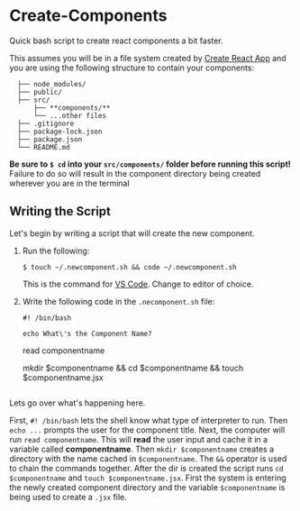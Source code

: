 # Create-Components

Quick bash script to create react components a bit faster.

This assumes you will be in a file system created by [Create React App](https://github.com/facebook/create-react-app) and you are using the following structure to contain your components:

```
  ├── node_modules/
  ├── public/
  ├── src/
      ├── **components/**
      └── ...other files
  ├── .gitignore
  ├── package-lock.json
  ├── package.json
  └── README.md
```

**Be sure to `$ cd` into your `src/components/` folder before running this script!** Failure to do so will result in the component directory being created wherever you are in the terminal

## Writing the Script

Let's begin by writing a script that will create the new component.

1. Run the following:

   ```
   $ touch ~/.newcomponent.sh && code ~/.newcomponent.sh
   ```

   This is the command for [VS Code](https://code.visualstudio.com/). Change to editor of choice.

2. Write the following code in the `.necomponent.sh` file:

   ```
   #! /bin/bash

   echo What\'s the Component Name?
   ```


    read componentname

    mkdir $componentname &&
    cd $componentname &&
    touch $componentname.jsx
    ```

Lets go over what's happening here.

First, `#! /bin/bash` lets the shell know what type of interpreter to run. Then `echo ...` prompts the user for the component title. Next, the computer will run `read componentname`. This will **read** the user input and cache it in a variable called **componentname**.
Then `mkdir $componentname` creates a directory with the name cached in `$componentname`. The `&&` operator is used to chain the commands together. After the dir is created the script runs `cd $componentname` and `touch $componentname.jsx`. First the system is entering the newly created component directory and the variable `$componentname` is being used to create a `.jsx` file.
